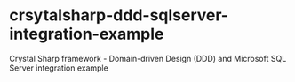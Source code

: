# crsytalsharp-ddd-sqlserver-integration-example
Crystal Sharp framework - Domain-driven Design (DDD) and Microsoft SQL Server integration example
